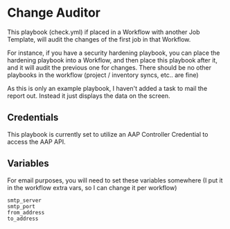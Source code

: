 # Change Auditor

This playbook (check.yml) if placed in a Workflow with another Job Template, will audit the changes of the first job in that Workflow.

For instance, if you have a security hardening playbook, you can place the hardening playbook into a Workflow, and then place this playbook after it, and it will audit the previous one for changes.  There should be no other playbooks in the workflow (project / inventory syncs, etc..  are fine)

As this is only an example playbook, I haven't added a task to mail the report out.  Instead it just displays the data on the screen.

## Credentials
This playbook is currently set to utilize an AAP Controller Credential to access the AAP API.

## Variables
For email purposes, you will need to set these variables somewhere (I put it in the workflow extra vars, so I can change it per workflow)
```
smtp_server
smtp_port
from_address
to_address
```
